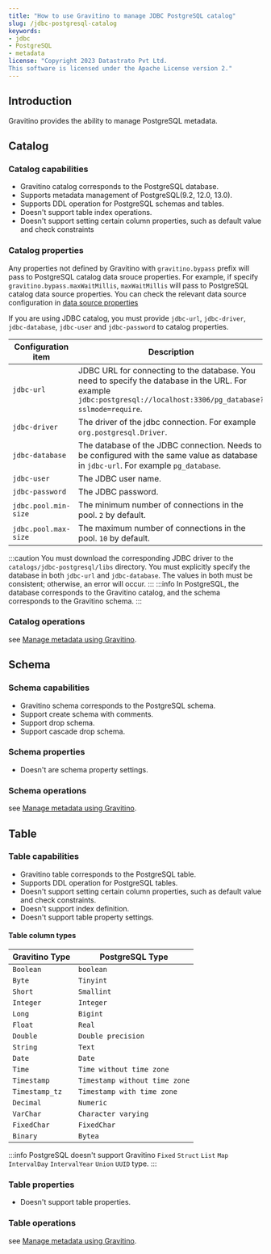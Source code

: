 ```yaml
---
title: "How to use Gravitino to manage JDBC PostgreSQL catalog"
slug: /jdbc-postgresql-catalog
keywords:
- jdbc
- PostgreSQL
- metadata
license: "Copyright 2023 Datastrato Pvt Ltd.
This software is licensed under the Apache License version 2."
---
```


## Introduction
Gravitino provides the ability to manage PostgreSQL metadata.

## Catalog
### Catalog capabilities
- Gravitino catalog corresponds to the PostgreSQL database.
- Supports metadata management of PostgreSQL(9.2, 12.0, 13.0).
- Supports DDL operation for PostgreSQL schemas and tables.
- Doesn't support table index operations.
- Doesn't support setting certain column properties, such as default value and check constraints

### Catalog properties
Any properties not defined by Gravitino with `gravitino.bypass` prefix will pass to PostgreSQL catalog data srouce properties. For example, if specify `gravitino.bypass.maxWaitMillis`, `maxWaitMillis` will pass to PostgreSQL catalog data source properties.
You can check the relevant data source configuration in [data source properties](https://commons.apache.org/proper/commons-dbcp/configuration.html)

If you are using JDBC catalog, you must provide `jdbc-url`, `jdbc-driver`, `jdbc-database`, `jdbc-user` and `jdbc-password` to catalog properties.

| Configuration item   | Description                                                                                                                                                       | Default value | Required | Since Version |
|----------------------|-------------------------------------------------------------------------------------------------------------------------------------------------------------------|---------------|----------|---------------|
| `jdbc-url`           | JDBC URL for connecting to the database. You need to specify the database in the URL. For example `jdbc:postgresql://localhost:3306/pg_database?sslmode=require`. | (none)        | Yes      | 0.3.0         |
| `jdbc-driver`        | The driver of the jdbc connection. For example `org.postgresql.Driver`.                                                                                           | (none)        | Yes      | 0.3.0         |
| `jdbc-database`      | The database of the JDBC connection. Needs to be configured with the same value as database in `jdbc-url`. For example `pg_database`.                             | (none)        | Yes      | 0.3.0         |
| `jdbc-user`          | The JDBC user name.                                                                                                                                               | (none)        | Yes      | 0.3.0         |
| `jdbc-password`      | The JDBC password.                                                                                                                                                | (none)        | Yes      | 0.3.0         |
| `jdbc.pool.min-size` | The minimum number of connections in the pool. `2` by default.                                                                                                    | `2`           | No       | 0.3.0         |
| `jdbc.pool.max-size` | The maximum number of connections in the pool. `10` by default.                                                                                                   | `10`          | No       | 0.3.0         |

:::caution
You must download the corresponding JDBC driver to the `catalogs/jdbc-postgresql/libs` directory.
You must explicitly specify the database in both `jdbc-url` and `jdbc-database`. The values in both must be consistent; otherwise, an error will occur.
:::
:::info
In PostgreSQL, the database corresponds to the Gravitino catalog, and the schema corresponds to the Gravitino schema.
:::

### Catalog operations
see [Manage metadata using Gravitino](./manage-metadata-using-gravitino#catalogs-operations).

## Schema
### Schema capabilities
- Gravitino schema corresponds to the PostgreSQL schema.
- Support create schema with comments.
- Support drop schema.
- Support cascade drop schema.

### Schema properties
- Doesn't are schema property settings.

### Schema operations
see [Manage metadata using Gravitino](./manage-metadata-using-gravitino#schemas-operations).

## Table
### Table capabilities
- Gravitino table corresponds to the PostgreSQL table.
- Supports DDL operation for PostgreSQL tables.
- Doesn't support setting certain column properties, such as default value and check constraints.
- Doesn't support index definition.
- Doesn't support table property settings.

#### Table column types
| Gravitino Type | PostgreSQL Type               |
|----------------|-------------------------------|
| `Boolean`      | `boolean`                     |
| `Byte`         | `Tinyint`                     |
| `Short`        | `Smallint`                    |
| `Integer`      | `Integer`                     |
| `Long`         | `Bigint`                      |
| `Float`        | `Real`                        |
| `Double`       | `Double precision`            |
| `String`       | `Text`                        |
| `Date`         | `Date`                        |
| `Time`         | `Time without time zone`      |
| `Timestamp`    | `Timestamp without time zone` |
| `Timestamp_tz` | `Timestamp with time zone`    |
| `Decimal`      | `Numeric`                     |
| `VarChar`      | `Character varying`           |
| `FixedChar`    | `FixedChar`                   |
| `Binary`       | `Bytea`                       |

:::info
PostgreSQL doesn't support Gravitino `Fixed` `Struct` `List` `Map` `IntervalDay` `IntervalYear` `Union` `UUID` type.
:::

### Table properties
- Doesn't support table properties.

### Table operations
see [Manage metadata using Gravitino](./manage-metadata-using-gravitino#tables-operations).